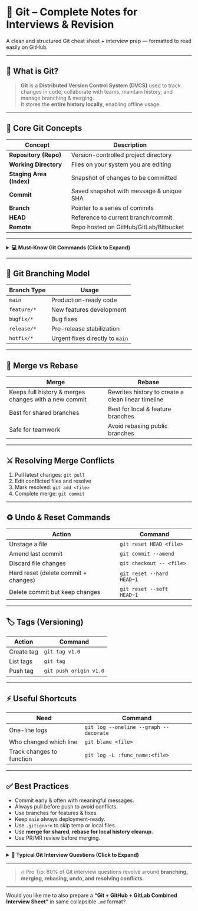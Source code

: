 # 🧠 Git – Complete Notes for Interviews & Revision

A clean and structured Git cheat sheet + interview prep — formatted to read easily on GitHub.

---

## 📍 What is Git?

> **Git** is a **Distributed Version Control System (DVCS)** used to track changes in code, collaborate with teams, maintain history, and manage branching & merging.  
It stores the **entire history locally**, enabling offline usage.

---

## 🧩 Core Git Concepts

| Concept | Description |
|---------|--------------|
| **Repository (Repo)** | Version-controlled project directory |
| **Working Directory** | Files on your system you are editing |
| **Staging Area (Index)** | Snapshot of changes to be committed |
| **Commit** | Saved snapshot with message & unique SHA |
| **Branch** | Pointer to a series of commits |
| **HEAD** | Reference to current branch/commit |
| **Remote** | Repo hosted on GitHub/GitLab/Bitbucket |

---

<details>
<summary><strong>💻 Must-Know Git Commands (Click to Expand)</strong></summary>

| Command Purpose | Command |
|-----------------|----------|
| Init repo | `git init` |
| Clone repo | `git clone <url>` |
| Check status | `git status` |
| Add changes | `git add <file>` / `git add .` |
| Commit changes | `git commit -m "Message"` |
| View history | `git log --oneline --graph --all` |
| See diff | `git diff` |
| Create branch | `git branch new-branch` |
| Switch branch | `git checkout new-branch` / `git switch new-branch` |
| Create + switch branch | `git checkout -b new-branch` |
| Merge | `git checkout main` → `git merge new-branch` |
| Delete branch | `git branch -d new-branch` |
| Add remote | `git remote add origin <url>` |
| Push branch | `git push origin main` |
| Pull updates | `git pull` |
| Fetch | `git fetch` |
| Stash changes | `git stash` / `git stash pop` |

</details>

---

## 🌿 Git Branching Model

| Branch Type | Usage |
|-------------|--------|
| `main` | Production-ready code |
| `feature/*` | New features development |
| `bugfix/*` | Bug fixes |
| `release/*` | Pre-release stabilization |
| `hotfix/*` | Urgent fixes directly to `main` |

---

## 🔀 Merge vs Rebase

| Merge | Rebase |
|--------|--------|
| Keeps full history & merges changes with a new commit | Rewrites history to create a clean linear timeline |
| Best for shared branches | Best for local & feature branches |
| Safe for teamwork | Avoid rebasing public branches |

---

## ⚔️ Resolving Merge Conflicts

1. Pull latest changes: `git pull`
2. Edit conflicted files and resolve
3. Mark resolved: `git add <file>`
4. Complete merge: `git commit`

---

## ♻️ Undo & Reset Commands

| Action | Command |
|--------|-----------|
| Unstage a file | `git reset HEAD <file>` |
| Amend last commit | `git commit --amend` |
| Discard file changes | `git checkout -- <file>` |
| Hard reset (delete commit + changes) | `git reset --hard HEAD~1` |
| Delete commit but keep changes | `git reset --soft HEAD~1` |

---

## 🏷️ Tags (Versioning)

| Action | Command |
|--------|-----------|
| Create tag | `git tag v1.0` |
| List tags | `git tag` |
| Push tag | `git push origin v1.0` |

---

## ⚡ Useful Shortcuts

| Need | Command |
|------|-----------|
| One-line logs | `git log --oneline --graph --decorate` |
| Who changed which line | `git blame <file>` |
| Track changes to function | `git log -L :func_name:<file>` |

---

## ✅ Best Practices

- Commit early & often with meaningful messages.
- Always pull before push to avoid conflicts.
- Use branches for features & fixes.
- Keep `main` always deployment-ready.
- Use `.gitignore` to skip temp or local files.
- Use **merge for shared**, **rebase for local history cleanup**.
- Use PR/MR review before merging.

---

<details>
<summary><strong>📘 Typical Git Interview Questions (Click to Expand)</strong></summary>

1. Explain Git architecture.  
2. Difference between Git and SVN?  
3. Explain `clone` vs `fetch` vs `pull`.  
4. Explain merge vs rebase.  
5. What is `stash` and when do we use it?  
6. How do you resolve merge conflicts?  
7. How to undo the last commit?  
8. What is HEAD in Git?  
9. How to revert a pushed commit?  
10. Why do we use `.gitignore`?  

</details>

---

> 🔥 Pro Tip: 80% of Git interview questions revolve around **branching, merging, rebasing, undo, and resolving conflicts**.

---

Would you like me to also prepare a **“Git + GitHub + GitLab Combined Interview Sheet”** in same collapsible `.md` format?
